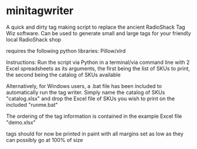 # minitagwriter
A quick and dirty tag making script to replace the ancient RadioShack Tag Wiz software.
Can be used to generate small and large tags for your friendly local RadioShack shop

requires the following python libraries: Pillow/xlrd

Instructions: Run the script via Python in a terminal/via command line with 2 Excel spreadsheets as its arguments, the first being the list of SKUs to print, the second being the catalog of SKUs available

Alternatively, for Windows users, a .bat file has been included to automatically run the tag writer. Simply name the catalog of SKUs "catalog.xlsx" and drop the Excel file of SKUs you wish to print on the included "runme.bat"

The ordering of the tag information is contained in the example Excel file "demo.xlsx"

tags should for now be printed in paint with all margins set as low as they can possibly go at 100% of size
